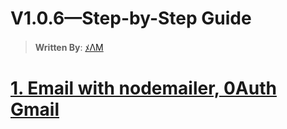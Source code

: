 # V1.0.6—Step-by-Step Guide

> **Written By**: [ﾒΛM](https://github.com/Subham-Maity)

# [1. Email with nodemailer, 0Auth Gmail ](https://github.com/Subham-Maity/scalable_server_architecture/commit/a27846d991dbf5c40cb434afe5a9566a1a92f178)


